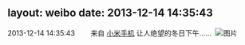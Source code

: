 layout: weibo
date: 2013-12-14 14:35:43
---
<meta name="referrer" content="no-referrer" />

2013-12-14 14:35:43  &nbsp;&nbsp;&nbsp;&nbsp;&nbsp;&nbsp; 来自 <a href="http://app.weibo.com/t/feed/22zMnn" rel="nofollow">小米手机</a>
让人绝望的冬日下午…… ​​​
![图片](https://ww3.sinaimg.cn/large/6d2a6003jw1ebj80vxbu8j20f00qo3ze.jpg)
